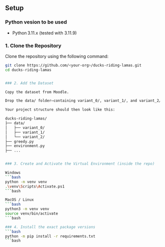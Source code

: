 ## Setup

### Python vesion to be used
* Python 3.11.x  (tested with 3.11.9)


### 1. Clone the Repository

Clone the repository using the following command:

```bash
git clone https://github.com/<your-org>/ducks-riding-lamas.git
cd ducks-riding-lamas


### 2. Add the Dataset

Copy the dataset from Moodle.

Drop the data/ folder—containing variant_0/, variant_1/, and variant_2/—into the root directory of your local clone.

Your project structure should then look like this:

ducks-riding-lamas/
├── data/
│   ├── variant_0/
│   ├── variant_1/
│   └── variant_2/
├── greedy.py
├── environment.py
├── ...


### 3. Create and Activate the Virtual Environment (inside the repo)

Windows
```bash
python -m venv venv
.\venv\Scripts\Activate.ps1
```bash

MacOS / Linux
```bash
python3 -m venv venv
source venv/bin/activate
```bash

### 4. Install the exact package versions
```bash
python -m pip install -r requirements.txt
```bash